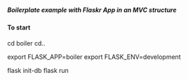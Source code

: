 ##### Boilerplate example with Flaskr App in an MVC structure


#### To start

cd boiler
cd..

export FLASK_APP=boiler
export FLASK_ENV=development

flask init-db
flask run
